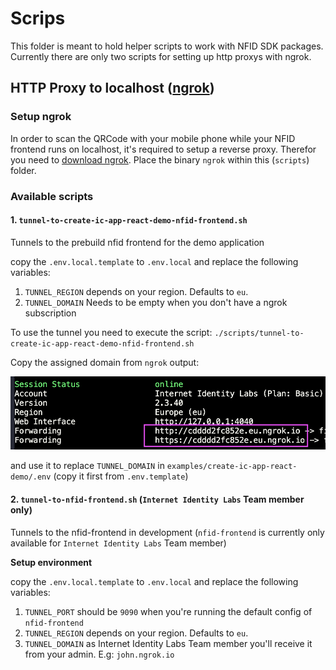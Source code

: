# Scrips

This folder is meant to hold helper scripts to work with NFID SDK packages. Currently there are only two scripts for setting up http proxys with ngrok.

## HTTP Proxy to localhost ([ngrok])

### Setup ngrok

In order to scan the QRCode with your mobile phone while your NFID frontend runs on localhost, it's required to setup a reverse proxy. Therefor you need to [download ngrok]. Place the binary `ngrok` within this (`scripts`) folder.

### Available scripts

#### 1. `tunnel-to-create-ic-app-react-demo-nfid-frontend.sh`

Tunnels to the prebuild nfid frontend for the demo application

copy the `.env.local.template` to `.env.local` and replace the following variables:

1. `TUNNEL_REGION` depends on your region. Defaults to `eu`.
2. `TUNNEL_DOMAIN` Needs to be empty when you don't have a ngrok subscription

To use the tunnel you need to execute the script: `./scripts/tunnel-to-create-ic-app-react-demo-nfid-frontend.sh`

Copy the assigned domain from `ngrok` output:

![running ngrok](./running-ngrok.png)

and use it to replace `TUNNEL_DOMAIN` in `examples/create-ic-app-react-demo/.env` (copy it first from `.env.template`)

#### 2. `tunnel-to-nfid-frontend.sh` (`Internet Identity Labs` Team member only)

Tunnels to the nfid-frontend in development (`nfid-frontend` is currently only available for `Internet Identity Labs` Team member)

**Setup environment**

copy the `.env.local.template` to `.env.local` and replace the following variables:

1. `TUNNEL_PORT` should be `9090` when you're running the default config of `nfid-frontend`
2. `TUNNEL_REGION` depends on your region. Defaults to `eu`.
3. `TUNNEL_DOMAIN` as Internet Identity Labs Team member you'll receive it from your admin. E.g: `john.ngrok.io`

[ngrok]: https://ngrok.com/
[download ngrok]: https://ngrok.com/download
